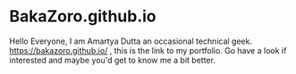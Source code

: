 # BakaZoro.github.io


Hello Everyone, I am Amartya Dutta an occasional technical geek.  
https://bakazoro.github.io/ , this is the link to my portfolio. Go have a look if interested and maybe you'd get to know me a bit better.
